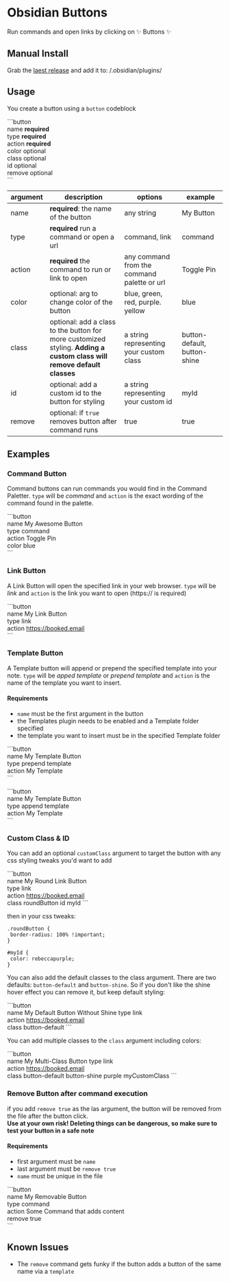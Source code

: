 # Obsidian Buttons

Run commands and open links by clicking on ✨ Buttons ✨

## Manual Install

Grab the [laest release](https://github.com/shabegom/buttons/releases) and add it to: <vault>/.obsidian/plugins/

## Usage
You create a button using a `button` codeblock

\`\`\`button  
name **required**  
type **required**  
action **required**  
color optional  
class optional  
id optional  
remove optional  
\`\`\`

| argument | description                                | options                                      | example    |
-----------|--------------------------------------------|----------------------------------------------|------------|
| name        | **required**: the name of the button                                          | any string                                  | My Button  |
| type        | **required** run a command or open a url                                     | command, link                               | command    |
| action      | **required** the command to run or link to open                              | any command from the command palette or url | Toggle Pin |
| color       | optional: arg to change color of the button                     | blue, green, red, purple. yellow            | blue       |
| class | optional: add a class to the button for more customized styling. **Adding a custom class will remove default classes** | a string representing your custom class     | button-default, button-shine    |
| id | optional: add a custom id to the button for styling             | a string representing your custom id        | myId       |
| remove | optional: if `true` removes button after command runs | true | true | 

## Examples

### Command Button

Command buttons can run commands you would find in the Command Paletter. `type` will be _command_ and `action` is the exact wording of the command found in the palette.

\`\`\`button  
name My Awesome Button  
type command  
action Toggle Pin  
color blue  
\`\`\`

### Link Button

A Link Button will open the specified link in your web browser. `type` will be _link_ and `action` is the link you want to open (https:// is required)

\`\`\`button  
name My Link Button  
type link  
action https://booked.email  
\`\`\`

### Template Button

A Template button will append or prepend the specified template into your note. `type` will be _apped template_ or _prepend template_ and `action` is the name of the template you want to insert.  

#### Requirements
- `name` must be the first argument in the button
- the Templates plugin needs to be enabled and a Template folder specified
- the template you want to insert must be in the specified Template folder

\`\`\`button  
name My Template Button  
type prepend template   
action My Template  
\`\`\`

\`\`\`button  
name My Template Button  
type append template   
action My Template  
\`\`\`

### Custom Class & ID

You can add an optional `customClass` argument to target the button with any css styling tweaks you'd want to add

\`\`\`button  
name My Round Link Button  
type link  
action https://booked.email  
class roundButton
id myId
\`\`\`

then in your css tweaks:

```
.roundButton {
 border-radius: 100% !important;
}

#myId {
 color: rebeccapurple;
}
```

You can also add the default classes to the class argument. There are two defaults: `button-default` and `button-shine`. So if you don't like the shine hover effect you can remove it, but keep default styling:

\`\`\`button  
name My Default Button Without Shine
type link  
action https://booked.email  
class button-default
\`\`\`

You can add multiple classes to the `class` argument including colors:

\`\`\`button  
name My Multi-Class Button
type link  
action https://booked.email  
class button-default button-shine purple myCustomClass
\`\`\`

### Remove Button after command execution

if you add `remove true` as the las argument, the button will be removed from the file after the button click.  
**Use at your own risk! Deleting things can be dangerous, so make sure to test your button in a safe note**

#### Requirements
- first argument must be `name`
- last argument must be `remove true`
- `name` must be unique in the file

\`\`\`button  
name My Removable Button  
type command  
action Some Command that adds content  
remove true  
\`\`\`  

## Known Issues
- The `remove` command gets funky if the button adds a button of the same name via a `template`
